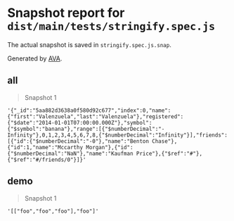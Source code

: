 # Snapshot report for `dist/main/tests/stringify.spec.js`

The actual snapshot is saved in `stringify.spec.js.snap`.

Generated by [AVA](https://ava.li).

## all

> Snapshot 1

    '{"_id":"5aa882d3638a0f580d92c677","index":0,"name":{"first":"Valenzuela","last":"Valenzuela"},"registered":{"$date":"2014-01-01T07:00:00.000Z"},"symbol":{"$symbol":"banana"},"range":[{"$numberDecimal":"-Infinity"},0,1,2,3,4,5,6,7,8,{"$numberDecimal":"Infinity"}],"friends":[{"id":{"$numberDecimal":"-0"},"name":"Benton Chase"},{"id":1,"name":"Mccarthy Morgan"},{"id":{"$numberDecimal":"NaN"},"name":"Kaufman Price"},{"$ref":"#"},{"$ref":"#/friends/0"}]}'

## demo

> Snapshot 1

    '[["foo","foo","foo"],"foo"]'
